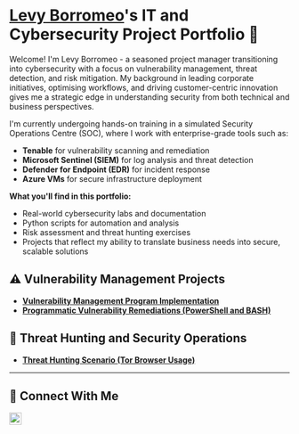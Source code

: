 # <a href="https://www.linkedin.com/in/levyborromeo/">Levy Borromeo</a>'s IT and Cybersecurity Project Portfolio 🔐

Welcome! I'm Levy Borromeo - a seasoned project manager transitioning into cybersecurity with a focus on vulnerability management, threat detection, and risk mitigation. My background in leading corporate initiatives, optimising workflows, and driving customer-centric innovation gives me a strategic edge in understanding security from both technical and business perspectives. 

I'm currently undergoing hands-on training in a simulated Security Operations Centre (SOC), where I work with enterprise-grade tools such as:
- **Tenable** for vulnerability scanning and remediation
- **Microsoft Sentinel (SIEM)** for log analysis and threat detection
- **Defender for Endpoint (EDR)** for incident response
- **Azure VMs** for secure infrastructure deployment

**What you'll find in this portfolio:**
- Real-world cybersecurity labs and documentation
- Python scripts for automation and analysis
- Risk assessment and threat hunting exercises
- Projects that reflect my ability to translate business needs into secure, scalable solutions
  
## ⚠️ Vulnerability Management Projects

- **[Vulnerability Management Program Implementation](https://github.com/levyborromeo/vulnerability-management)**
- **[Programmatic Vulnerability Remediations (PowerShell and BASH)](https://github.com/levyborromeo/programmatic-vulnerability-remediations)**

## 🚨 Threat Hunting and Security Operations

- **[Threat Hunting Scenario (Tor Browser Usage)](https://github.com/levyborromeo/threat-hunting-scenario-tor)**

<hr/>

## 🤳 Connect With Me

[<img align="left" alt="levyborromeo | LinkedIn" width="22px" src="https://cdn.jsdelivr.net/npm/simple-icons@v3/icons/linkedin.svg" />][linkedin]

[linkedin]: https://www.linkedin.com/in/levyborromeo/

<!--
<img width="35" alt="image" src="https://github.com/user-attachments/assets/2f41c7cd-5ea8-4475-b451-a37161b6c3fb"> 
<img width="35" alt="image" src="https://github.com/user-attachments/assets/77649969-9910-4994-8b96-74a116cfb2a8">
-->
